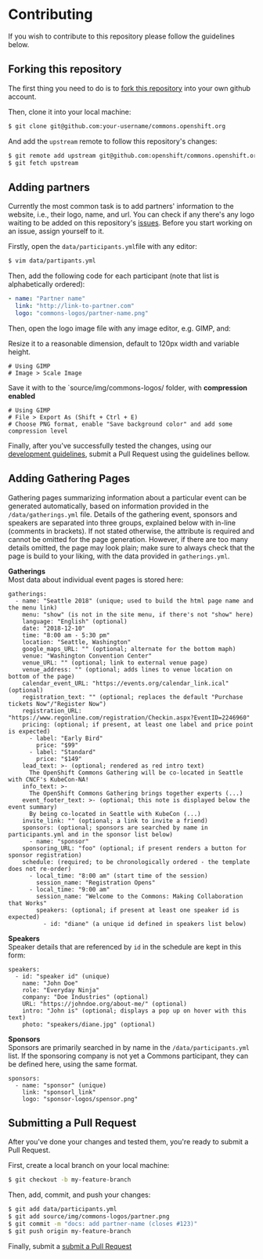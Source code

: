 # Contributing

If you wish to contribute to this repository please follow the guidelines below.

## Forking this repository

The first thing you need to do is to [fork this repository](https://github.com/openshift/commons.openshift.org#fork-destination-box) into your own github account.

Then, clone it into your local machine:

```bash
$ git clone git@github.com:your-username/commons.openshift.org
```

And add the `upstream` remote to follow this repository's changes:

```bash
$ git remote add upstream git@github.com:openshift/commons.openshift.org
$ git fetch upstream
```


## Adding partners

Currently the most common task is to add partners' information to the website, i.e., their logo, name, and url. You can check if any there's any logo waiting to be added on this repository's [issues](https://github.com/openshift/commons.openshift.org/issues).
Before you start working on an issue, assign yourself to it.

Firstly, open the `data/participants.yml`file with any editor:

```bash
$ vim data/partipants.yml
```

Then, add the following code for each participant (note that list is alphabetically ordered):

```yml
- name: "Partner name"
  link: "http://link-to-partner.com"
  logo: "commons-logos/partner-name.png"
```

Then, open the logo image file with any image editor, e.g. GIMP, and:

Resize it to a reasonable dimension, default to 120px width and variable height.

```
# Using GIMP
# Image > Scale Image
```

Save it with to the `source/img/commons-logos/ folder, with **compression enabled**

```
# Using GIMP
# File > Export As (Shift + Ctrl + E)
# Choose PNG format, enable "Save background color" and add some compression level
```

Finally, after you've successfully tested the changes, using our [development guidelines](https://github.com/openshift/commons.openshift.org#development), submit a Pull Request using the guidelines bellow.


## Adding Gathering Pages

Gathering pages summarizing information about a particular event can be generated automatically, based on information provided in the `/data/gatherings.yml` file. Details of the gathering event, sponsors and speakers are separated into three groups, explained below with in-line (comments in brackets). If not stated otherwise, the attribute is required and cannot be omitted for the page generation. However, if there are too many details omitted, the page may look plain; make sure to always check that the page is build to your liking, with the data provided in `gatherings.yml`.

**Gatherings**  
Most data about individual event pages is stored here:

```
gatherings:
  - name: "Seattle 2018" (unique; used to build the html page name and the menu link)
    menu: "show" (is not in the site menu, if there's not "show" here)
    language: "English" (optional)
    date: "2018-12-10"
    time: "8:00 am - 5:30 pm"
    location: "Seattle, Washington"
    google_maps_URL: "" (optional; alternate for the bottom maph)
    venue: "Washington Convention Center"
    venue_URL: "" (optional; link to external venue page)
    venue_address: "" (optional; adds lines to venue location on bottom of the page)
    calendar_event_URL: "https://events.org/calendar_link.ical" (optional)
    registration_text: "" (optional; replaces the default "Purchase tickets Now"/"Register Now")
    registration_URL: "https://www.regonline.com/registration/Checkin.aspx?EventID=2246960"
    pricing: (optional; if present, at least one label and price point is expected)
      - label: "Early Bird"
        price: "$99"
      - label: "Standard"
        price: "$149"
    lead_text: >- (optional; rendered as red intro text)
      The OpenShift Commons Gathering will be co-located in Seattle with CNCF's KubeCon-NA!
    info_text: >-
      The OpenShift Commons Gathering brings together experts (...)
    event_footer_text: >- (optional; this note is displayed below the event summary)
      By being co-located in Seattle with KubeCon (...)
    invite_link: "" (optional; a link to invite a friend)
    sponsors: (optional; sponsors are searched by name in participants.yml and in the sponsor list below)
      - name: "sponsor"
    sponsoring_URL: "foo" (optional; if present renders a button for sponsor registration)
    schedule: (required; to be chronologically ordered - the template does not re-order)
      - local_time: "8:00 am" (start time of the session)
        session_name: "Registration Opens"
      - local_time: "9:00 am"
        session_name: "Welcome to the Commons: Making Collaboration that Works"
        speakers: (optional; if present at least one speaker id is expected)
          - id: "diane" (a unique id defined in speakers list below)
```

**Speakers**  
Speaker details that are referenced by `id` in the schedule are kept in this form:

```      
speakers:
  - id: "speaker id" (unique)
    name: "John Doe"
    role: "Everyday Ninja"
    company: "Doe Industries" (optional)
    URL: "https://johndoe.org/about-me/" (optional)
    intro: "John is" (optional; displays a pop up on hover with this text)
    photo: "speakers/diane.jpg" (optional)
```

**Sponsors**  
Sponsors are primarily searched in by name in the `/data/participants.yml` list. If the sponsoring company is not yet a Commons participant, they can be defined here, using the same format.

```
sponsors:
  - name: "sponsor" (unique)
    link: "sponsorl_link"
    logo: "sponsor-logos/spensor.png"
```


## Submitting a Pull Request

After you've done your changes and tested them, you're ready to submit a Pull Request.

First, create a local branch on your local machine:

```bash
$ git checkout -b my-feature-branch
```

Then, add, commit, and push your changes:

```bash
$ git add data/participants.yml
$ git add source/img/commons-logos/partner.png
$ git commit -m "docs: add partner-name (closes #123)"
$ git push origin my-feature-branch
```

Finally, submit a [submit a Pull Request](https://github.com/openshift/commons.openshift.org/compare)
